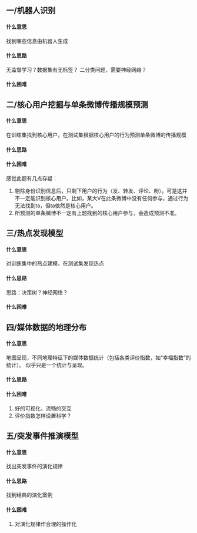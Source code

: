 ## 一/机器人识别
#### 什么意思
找到哪些信息由机器人生成
#### 什么思路
无监督学习？数据集有无标签？
二分类问题，需要神经网络？
#### 什么困难


## 二/核心用户挖掘与单条微博传播规模预测
#### 什么意思
在训练集找到核心用户，在测试集根据核心用户的行为预测单条微博的传播规模
#### 什么思路

#### 什么困难
感觉此题有几点存疑：
1. 剔除身份识别信息后，只剩下用户的行为（发、转发、评论、粉）。可是这并不一定能识别核心用户。比如，某大V在此条微博中没有任何参与，通过行为无法找到ta，但ta依然是核心用户。
2. 所预测的单条微博不一定有上题找到的核心用户参与，会造成预测不准。


## 三/热点发现模型
#### 什么意思
对训练集中的热点建模，在测试集发现热点

#### 什么思路
思路：决策树？神经网络？
#### 什么困难



## 四/媒体数据的地理分布
#### 什么意思
地图呈现，不同地理特征下的媒体数据统计（包括各类评价指数，如“幸福指数”的统计）。
似乎只是一个统计与呈现。
#### 什么思路

#### 什么困难
1. 好的可视化，流畅的交互
2. 评价指数怎样设置科学？


## 五/突发事件推演模型
#### 什么意思
找出突发事件的演化规律
#### 什么思路
找到经典的演化案例
#### 什么困难
1. 对演化规律作合理的操作化



